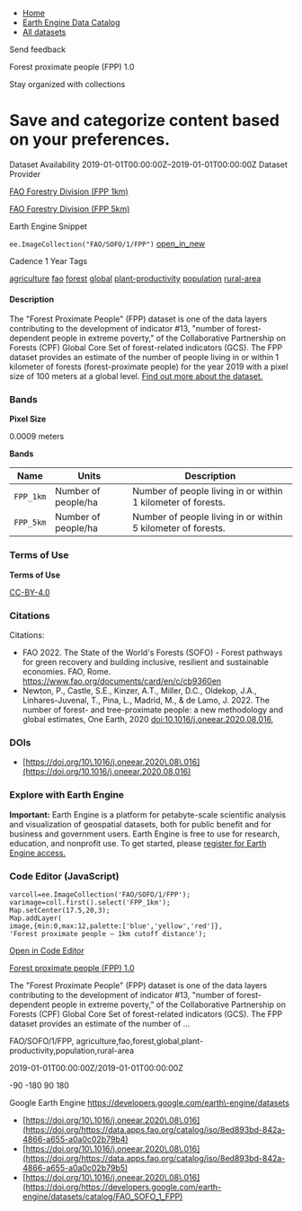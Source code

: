 



* [Home](https://developers.google.com/)
* [Earth Engine Data Catalog](https://developers.google.com/earth-engine/datasets)
* [All datasets](https://developers.google.com/earth-engine/datasets/catalog)





 
 
 Send feedback
 
 

Forest proximate people (FPP) 1\.0


 
 Stay organized with collections
 

 
 Save and categorize content based on your preferences.
====================================================================================================================================








Dataset Availability
2019\-01\-01T00:00:00Z–2019\-01\-01T00:00:00Z
Dataset Provider


[FAO Forestry Division (FPP 1km)](https://data.apps.fao.org/catalog/iso/8ed893bd-842a-4866-a655-a0a0c02b79b4)


[FAO Forestry Division (FPP 5km)](https://data.apps.fao.org/catalog/iso/8ed893bd-842a-4866-a655-a0a0c02b79b5)



Earth Engine Snippet


`ee.ImageCollection("FAO/SOFO/1/FPP")` 
[open\_in\_new](https://code.earthengine.google.com/?scriptPath=Examples:Datasets/FAO/FAO_SOFO_1_FPP)





Cadence
1 Year
Tags


[agriculture](/earth-engine/datasets/tags/agriculture)
[fao](/earth-engine/datasets/tags/fao)
[forest](/earth-engine/datasets/tags/forest)
[global](/earth-engine/datasets/tags/global)
[plant\-productivity](/earth-engine/datasets/tags/plant-productivity)
[population](/earth-engine/datasets/tags/population)
[rural\-area](/earth-engine/datasets/tags/rural-area)








#### Description



The "Forest Proximate People" (FPP) dataset is one of the data layers
contributing to the development of indicator \#13, "number of
forest\-dependent people in extreme poverty," of the Collaborative
Partnership on Forests (CPF) Global Core Set of forest\-related
indicators (GCS). The FPP dataset provides an estimate of the number of
people living in or within 1 kilometer of forests
(forest\-proximate people) for the year 2019 with a pixel size of 100 meters
at a global level.
[Find out more about the dataset.](https://data.apps.fao.org/catalog/dcat/forest-proximate-people)





### Bands



**Pixel Size**
  
0\.0009 meters



**Bands**




| Name | Units | Description |
| --- | --- | --- |
| `FPP_1km` | Number of people/ha | Number of people living in or within 1 kilometer of forests. |
| `FPP_5km` | Number of people/ha | Number of people living in or within 5 kilometer of forests. |




### Terms of Use


**Terms of Use**


[CC\-BY\-4\.0](https://spdx.org/licenses/CC-BY-4.0.html)




### Citations



Citations:
* FAO 2022\. The State of the World's Forests (SOFO) \- Forest pathways for
green recovery and building inclusive, resilient and sustainable
economies. FAO, Rome.
<https://www.fao.org/documents/card/en/c/cb9360en>
* Newton, P., Castle, S.E., Kinzer, A.T., Miller, D.C., Oldekop, J.A.,
Linhares\-Juvenal, T., Pina, L., Madrid, M., \& de Lamo, J. 2022\. The
number of forest\- and tree\-proximate people: a new methodology and
global estimates, One Earth, 2020
[doi:10\.1016/j.oneear.2020\.08\.016](https://doi.org/10.1016/j.oneear.2020.08.016),





### DOIs


* [https://doi.org/10\.1016/j.oneear.2020\.08\.016](https://doi.org/10.1016/j.oneear.2020.08.016)




### Explore with Earth Engine


**Important:** 
 Earth Engine is a platform for petabyte\-scale scientific analysis and visualization of
 geospatial datasets, both for public benefit and for business and government users.
 Earth Engine is free to use for research, education, and nonprofit use. To get started, please
 [register for Earth Engine access.](https://console.cloud.google.com/earth-engine)



### Code Editor (JavaScript)



```
varcoll=ee.ImageCollection('FAO/SOFO/1/FPP');
varimage=coll.first().select('FPP_1km');
Map.setCenter(17.5,20,3);
Map.addLayer(
image,{min:0,max:12,palette:['blue','yellow','red']},
'Forest proximate people – 1km cutoff distance');
```



[Open in Code Editor](https://code.earthengine.google.com/?scriptPath=Examples:Datasets/FAO/FAO_SOFO_1_FPP)


[Forest proximate people (FPP) 1\.0](/earth-engine/datasets/catalog/FAO_SOFO_1_FPP)

The "Forest Proximate People" (FPP) dataset is one of the data layers contributing to the development of indicator \#13, "number of forest\-dependent people in extreme poverty," of the Collaborative Partnership on Forests (CPF) Global Core Set of forest\-related indicators (GCS). The FPP dataset provides an estimate of the number of …

 FAO/SOFO/1/FPP,
 agriculture,fao,forest,global,plant\-productivity,population,rural\-area

2019\-01\-01T00:00:00Z/2019\-01\-01T00:00:00Z



 \-90 \-180 90 180
 



Google Earth Engine
https://developers.google.com/earth\-engine/datasets

* [https://doi.org/10\.1016/j.oneear.2020\.08\.016](https://doi.org/https://data.apps.fao.org/catalog/iso/8ed893bd-842a-4866-a655-a0a0c02b79b4)
* [https://doi.org/10\.1016/j.oneear.2020\.08\.016](https://doi.org/https://data.apps.fao.org/catalog/iso/8ed893bd-842a-4866-a655-a0a0c02b79b5)
* [https://doi.org/10\.1016/j.oneear.2020\.08\.016](https://doi.org/https://developers.google.com/earth-engine/datasets/catalog/FAO_SOFO_1_FPP)










